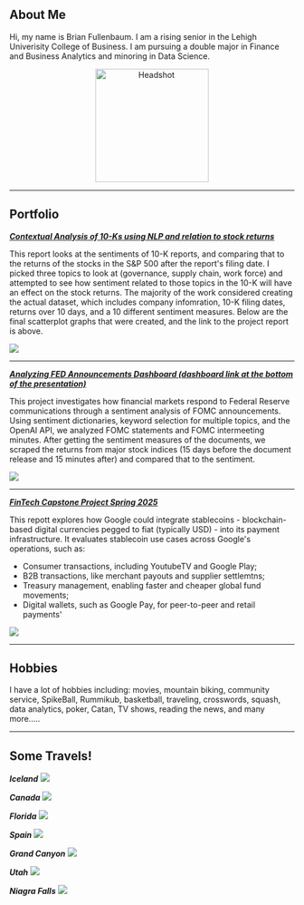 ## About Me


Hi, my name is Brian Fullenbaum. I am a rising senior in the Lehigh Univerisity College of Business. I am pursuing a double major in Finance and Business Analytics and minoring in Data Science. 

<!-- Upload your own photo and change the path -->

<p style="text-align:center;">
  <img src="images/Headshot.jpg" width="200" alt="Headshot">
</p>

---

## Portfolio

<!-- You can link to other websites, PDFs in this repo, and other pages in this repo -->

_**[Contextual Analysis of 10-Ks using NLP and relation to stock returns](report.md)**_

This report looks at the sentiments of 10-K reports, and comparing that to the returns of the stocks in the S&P 500 after the report's filing date. I picked three topics to look at (governance, supply chain, work force) and attempted to see how sentiment related to those topics in the 10-K will have an effect on the stock returns. The majority of the work considered creating the actual dataset, which includes company infomration, 10-K filing dates, returns over 10 days, and a 10 different sentiment measures. Below are the final scatterplot graphs that were created, and the link to the project report is above.

<img src="images/report_graphs.jpg"/>

---

_**[Analyzing FED Announcements Dashboard (dashboard link at the bottom of the presentation)](/pdf/FIN_377_Final.pdf)**_

This project investigates how financial markets respond to Federal Reserve communications through a sentiment analysis of FOMC announcements. Using sentiment dictionaries, keyword selection for multiple topics, and the OpenAI API, we analyzed FOMC statements and FOMC intermeeting minutes. After getting the sentiment measures of the documents, we scraped the returns from major stock indices (15 days before the document release and 15 minutes after) and compared that to the sentiment. 

<img src="images/Banking-December-FOMC-announcement-live-blog.jpg"/>

---

_**[FinTech Capstone Project Spring 2025](/pdf/stablecoin_report.pdf)**_

This repott explores how Google could integrate stablecoins - blockchain-based digital currencies pegged to fiat (typically USD) - into its payment infrastructure. It evaluates stablecoin use cases across Google's operations, such as:
  - Consumer transactions, including YoutubeTV and Google Play;
  - B2B transactions, like merchant payouts and supplier settlemtns;
  - Treasury management, enabling faster and cheaper global fund movements;
  - Digital wallets, such as Google Pay, for peer-to-peer and retail payments'

<img src="images/stablecoin_picture.png"/>

---

## Hobbies

I have a lot of hobbies including: movies, mountain biking, community service, SpikeBall, Rummikub, basketball, traveling, crosswords, squash, data analytics, poker, Catan, TV shows, reading the news, and many more.....

---

## Some Travels!

***Iceland***
<img src="images/Iceland.jpg"/>

***Canada***
<img src="images/Canada.JPG"/>

***Florida***
<img src="images/Florida.jpg"/>

***Spain***
<img src="images/Spain.JPG"/>

***Grand Canyon***
<img src="images/Grand_Canyon.JPG"/>

***Utah***
<img src="images/Utah.JPG"/>

***Niagra Falls***
<img src="images/Niagra_Falls.jpg"/>



